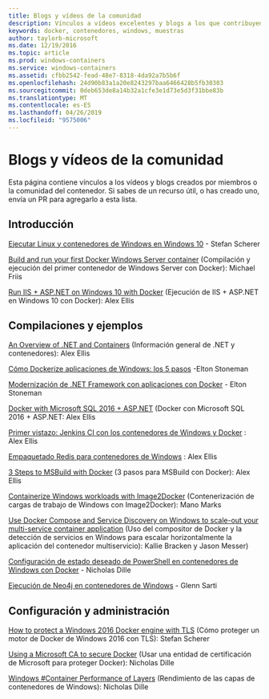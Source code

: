```yaml
---
title: Blogs y vídeos de la comunidad
description: Vínculos a vídeos excelentes y blogs a los que contribuyen la comunidad de contenedores de Windows
keywords: docker, contenedores, windows, muestras
author: taylorb-microsoft
ms.date: 12/19/2016
ms.topic: article
ms.prod: windows-containers
ms.service: windows-containers
ms.assetid: cfbb2542-fead-48e7-8318-4da92a7b5b6f
ms.openlocfilehash: 24d90b83a1a20e8243297baa6466428b5fb30303
ms.sourcegitcommit: 0deb653de8a14b32a1cfe3e1d73e5d3f31bbe83b
ms.translationtype: MT
ms.contentlocale: es-ES
ms.lasthandoff: 04/26/2019
ms.locfileid: "9575006"
---
```

# <a name="community-videos-and-blogs"></a>Blogs y vídeos de la comunidad

Esta página contiene vínculos a los vídeos y blogs creados por miembros o la comunidad del contenedor.  Si sabes de un recurso útil, o has creado uno, envía un PR para agregarlo a esta lista.

## <a name="getting-started"></a>Introducción

[Ejecutar Linux y contenedores de Windows en Windows 10](https://stefanscherer.github.io/run-linux-and-windows-containers-on-windows-10/) - Stefan Scherer

[Build and run your first Docker Windows Server container](https://blog.docker.com/2016/09/build-your-first-docker-windows-server-container/) (Compilación y ejecución del primer contenedor de Windows Server con Docker): Michael Friis

[Run IIS + ASP.NET on Windows 10 with Docker](https://blog.alexellis.io/run-iis-asp-net-on-windows-10-with-docker/) (Ejecución de IIS + ASP.NET en Windows 10 con Docker): Alex Ellis

## <a name="building-and-examples"></a>Compilaciones y ejemplos

[An Overview of .NET and Containers](https://blog.alexellis.io/docker-dotnet-containers/) (Información general de .NET y contenedores): Alex Ellis

[Cómo Dockerize aplicaciones de Windows: los 5 pasos](https://blog.sixeyed.com/how-to-dockerize-windows-applications/) -Elton Stoneman

[Modernización de .NET Framework con aplicaciones con Docker](https://www.pluralsight.com/courses/modernizing-dotnet-framework-apps-docker?clickid=UVL20JTFpzK6UDSX5n1b5zmyUkgWUPWOz3Pjwg0&irgwc=1&mpid=1197078&utm_source=impactradius&utm_medium=digital_affiliate&utm_campaign=1197078&aid=7010a000001xAKZAA2) - Elton Stoneman

[Docker with Microsoft SQL 2016 + ASP.NET](https://blog.alexellis.io/docker-does-sql2016-aspnet/) (Docker con Microsoft SQL 2016 + ASP.NET: Alex Ellis

[Primer vistazo: Jenkins CI con los contenedores de Windows y Docker](https://blog.alexellis.io/continuous-integration-docker-windows-containers/) : Alex Ellis

[Empaquetado Redis para contenedores de Windows](https://blog.alexellis.io/packaging-windows-containers/) : Alex Ellis

[3 Steps to MSBuild with Docker](https://blog.alexellis.io/3-steps-to-msbuild-with-docker/) (3 pasos para MSBuild con Docker): Alex Ellis

[Containerize Windows workloads with Image2Docker](https://blog.docker.com/2016/10/containerize-windows-workloads-image2docker/) (Contenerización de cargas de trabajo de Windows con Image2Docker): Mano Marks

[Use Docker Compose and Service Discovery on Windows to scale-out your multi-service container application](https://blogs.technet.microsoft.com/virtualization/2016/10/18/use-docker-compose-and-service-discovery-on-windows-to-scale-out-your-multi-service-container-application/) (Uso del compositor de Docker y la detección de servicios en Windows para escalar horizontalmente la aplicación del contenedor multiservicio): Kallie Bracken y Jason Messer)

[Configuración de estado deseado de PowerShell en contenedores de Windows con Docker](https://dille.name/blog/2016/06/17/powershell-desired-state-configuration-psdsc-in-windows-containers-using-docker/) - Nicholas Dille

[Ejecución de Neo4j en contenedores de Windows](https://glennsarti.github.io/blog/neo4j-nano-containers) - Glenn Sarti

## <a name="configuration-and-managment"></a>Configuración y administración

[How to protect a Windows 2016 Docker engine with TLS](https://stefanscherer.github.io/protecting-a-windows-2016-docker-engine-with-tls/) (Cómo proteger un motor de Docker de Windows 2016 con TLS): Stefan Scherer

[Using a Microsoft CA to secure Docker](https://dille.name/blog/2016/11/08/using-a-microsoft-ca-to-secure-docker/) (Usar una entidad de certificación de Microsoft para proteger Docker): Nicholas Dille 

[Windows #Container Performance of Layers](https://dille.name/blog/2017/01/13/windows-container-performance-of-layers/) (Rendimiento de las capas de contenedores de Windows): Nicholas Dille
